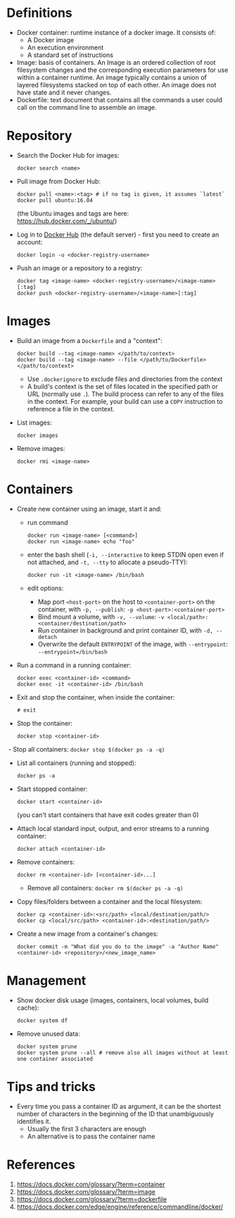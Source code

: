 
# Definitions

- Docker container: runtime instance of a docker image. It consists of:
  - A Docker image
  - An execution environment
  - A standard set of instructions
- Image: basis of containers. An Image is an ordered collection of root filesystem changes and the
corresponding execution parameters for use within a container runtime. An image typically contains a
union of layered filesystems stacked on top of each other. An image does not have state and it never
changes.
- Dockerfile: text document that contains all the commands a user could call on the command line to
assemble an image.

# Repository

- Search the Docker Hub for images:

    ```shell
    docker search <name>
    ```

- Pull image from Docker Hub:

    ```shell
    docker pull <name>:<tag> # if no tag is given, it assumes `latest`
    docker pull ubuntu:16.04
    ```

    (the Ubuntu images and tags are here: <https://hub.docker.com/_/ubuntu/>)

- Log in to [Docker Hub](https://hub.docker.com) (the default server) - first you need to create an account:

    ```shell
    docker login -u <docker-registry-username>
    ```

- Push an image or a repository to a registry:

    ```shell
    docker tag <image-name> <docker-registry-username>/<image-name>[:tag]
    docker push <docker-registry-username>/<image-name>[:tag]
    ```

# Images

- Build an image from a `Dockerfile` and a "context":

  ```shell
  docker build --tag <image-name> </path/to/context>
  docker build --tag <image-name> --file </path/to/Dockerfile> </path/to/context>
  ```

  - Use `.dockerignore` to exclude files and directories from the context
  - A build's context is the set of files located in the specified path or URL (normally use `.`).
  The build process can refer to any of the files in the context. For example, your build can use a
  `COPY` instruction to reference a file in the context.

- List images:

    ```shell
    docker images
    ```

- Remove images:

    ```shell
    docker rmi <image-name>
    ```

# Containers

- Create new container using an image, start it and:
  - run command

    ```shell
    docker run <image-name> [<command>]
    docker run <image-name> echo "foo"
    ```

  - enter the bash shell (`-i, --interactive` to keep STDIN open even if not attached, and
  `-t, --tty` to allocate a pseudo-TTY):

    ```shell
    docker run -it <image-name> /bin/bash
    ```

  - edit options:
    - Map port `<host-port>` on the host to `<container-port>` on the container, with
    `-p, --publish`: `-p <host-port>:<container-port>`
    - Bind mount a volume, with `-v, --volume`: `-v <local/path>:<container/destination/path>`
    - Run container in background and print container ID, with `-d, --detach`
    - Overwrite the default `ENTRYPOINT` of the image, with `--entrypoint`: `--entrypoint=/bin/bash`

- Run a command in a running container:

    ```shell
    docker exec <container-id> <command>
    docker exec -it <container-id> /bin/bash
    ```

- Exit and stop the container, when inside the container:

    ```shell
    # exit
    ```

- Stop the container:

    ```shell
    docker stop <container-id>
    ```

  - Stop all containers: `docker stop $(docker ps -a -q)`

- List all containers (running and stopped):

    ```shell
    docker ps -a
    ```

- Start stopped container:

    ```shell
    docker start <container-id>
    ```

    (you can't start containers that have exit codes greater than 0)
- Attach local standard input, output, and error streams to a running container:

    ```shell
    docker attach <container-id>
    ```

- Remove containers:

    ```shell
    docker rm <container-id> [<container-id>...]
    ```

  - Remove all containers: `docker rm $(docker ps -a -q)`

- Copy files/folders between a container and the local filesystem:

    ```shell
    docker cp <container-id>:<src/path> <local/destination/path/>
    docker cp <local/src/path> <container-id>:<destination/path/>
    ```

- Create a new image from a container's changes:

    ```shell
    docker commit -m "What did you do to the image" -a "Author Name" <container-id> <repository>/<new_image_name>
    ```

# Management

- Show docker disk usage (images, containers, local volumes, build cache):

    ```shell
    docker system df
    ```

- Remove unused data:

    ```shell
    docker system prune
    docker system prune --all # remove also all images without at least one container associated
    ```

# Tips and tricks

- Every time you pass a container ID as argument, it can be the shortest number of characters in the
beginning of the ID that unambiguously identifies it.
  - Usually the first 3 characters are enough
  - An alternative is to pass the container name

# References

1. <https://docs.docker.com/glossary/?term=container>
1. <https://docs.docker.com/glossary/?term=image>
1. <https://docs.docker.com/glossary/?term=dockerfile>
1. <https://docs.docker.com/edge/engine/reference/commandline/docker/>
